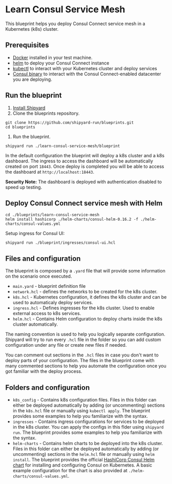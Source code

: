# Learn Consul Service Mesh

This blueprint helps you deploy Consul Connect service mesh in a Kubernetes (k8s) cluster.

## Prerequisites

- [Docker](https://docs.docker.com/) installed in your test machine.
- [helm](https://helm.sh/docs/using_helm/) to deploy your Consul Connect instance
- [kubectl](https://kubernetes.io/docs/tasks/tools/install-kubectl/) to interact with your Kubernetes cluster and deploy services
- [Consul binary](https://learn.hashicorp.com/consul/getting-started/install) to interact with the Consul Connect-enabled datacenter you are deploying.

## Run the blueprint

1. [Install Shipyard](https://shipyard.run/docs/install/)
1. Clone the blueprints repository.
```shell
git clone https://github.com/shipyard-run/blueprints.git
cd blueprints
```
1. Run the blueprint.
```shell
shipyard run ./learn-consul-service-mesh/blueprint
```

In the default configuration the blueprint will deploy a k8s cluster and a k8s dashboard. The ingress to access the dashboard will be automatically created on port `18443`. Once deploy is completed you will be able to access the dashboard at `http://localhost:18443`.

**Security Note:** The dashboard is deployed with authentication disabled to speed up testing.

## Deploy Consul Connect service mesh with Helm

```shell
cd ./blueprints/learn-consul-service-mesh
helm install hashicorp ./helm-charts/consul-helm-0.16.2 -f ./helm-charts/consul-values.yml
```

Setup ingress for Consul UI:

```shell
shipyard run ./blueprint/ingresses/consul-ui.hcl
```

## Files and configuration

The blueprint is composed by a `.yard` file that will provide some information on the scenario once executed.

- `main.yard` - blueprint definition file
- `network.hcl` - defines the networks to be created for the k8s cluster.
- `k8s.hcl` -  Kubernetes configuration, it defines the k8s cluster and can be used to automaticaly deploy services.
- `ingress.hcl` - Defines ingresses for the k8s cluster. Used to enable external access to k8s services.
- `helm.hcl` - Contains Helm configuration to deploy charts inside the k8s cluster automatically.


The naming convention is used to help you logically separate configuration. 
Shipyard will try to run every `.hcl` file in the folder so you can add custom configuration under any file or create new files if needed.

You can comment out sections in the `.hcl` files in case you don't want to deploy parts of your configuration.
The files in the blueprint come with many commented sections to help you automate the configuration once you got familiar with the deploy process.

## Folders and configuration

- `k8s_config` - Contains k8s configuration files. Files in this folder can either be deployed automatically by adding (or uncommenting) sections in the `k8s.hcl` file or manually using `kubectl apply`. The blueprint provides some examples to help you familiarize with the syntax.
- `ingresses` - Contains ingress configurations for services to be deployed in the k8s cluster. You can apply the configs in this flder using `shipyard run`. The blueprint provides some examples to help you familiarize with the syntax.
- `helm-charts` - Contains helm charts to be deployed into the k8s cluster. Files in this folder can either be deployed automatically by adding (or uncommenting) sections in the `helm.hcl` file or manually using `helm install`. The blueprint provides the official [HashiCorp Consul Helm chart](https://github.com/hashicorp/consul-helm) for installing and configuring Consul on Kubernetes. A basic example configuration for the chart is also provided at `./helm-charts/consul-values.yml`.